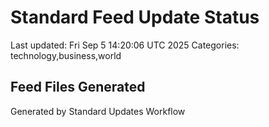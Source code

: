 # Standard Feed Update Status
Last updated: Fri Sep  5 14:20:06 UTC 2025
Categories: technology,business,world

## Feed Files Generated

Generated by Standard Updates Workflow

